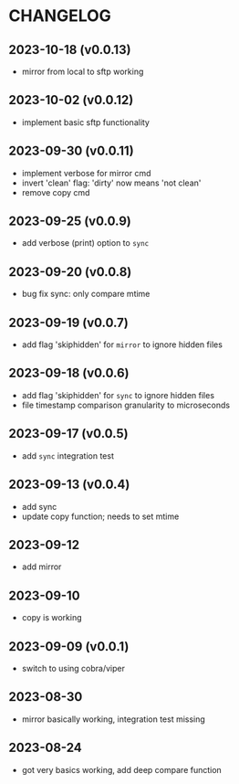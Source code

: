 # CHANGELOG

## 2023-10-18 (v0.0.13)

- mirror from local to sftp working

## 2023-10-02 (v0.0.12)

- implement basic sftp functionality

## 2023-09-30 (v0.0.11)

- implement verbose for mirror cmd
- invert 'clean' flag: 'dirty' now means 'not clean'
- remove copy cmd

## 2023-09-25 (v0.0.9)

- add verbose (print) option to `sync`

## 2023-09-20 (v0.0.8)

- bug fix sync: only compare mtime

## 2023-09-19 (v0.0.7)

- add flag 'skiphidden' for `mirror` to ignore hidden files

## 2023-09-18 (v0.0.6)

- add flag 'skiphidden' for `sync` to ignore hidden files
- file timestamp comparison granularity to microseconds

## 2023-09-17 (v0.0.5)

- add `sync` integration test

## 2023-09-13 (v0.0.4)

- add sync
- update copy function; needs to set mtime

## 2023-09-12

- add mirror

## 2023-09-10

- copy is working

## 2023-09-09 (v0.0.1)

- switch to using cobra/viper

## 2023-08-30

- mirror basically working, integration test missing

## 2023-08-24

- got very basics working, add deep compare function
